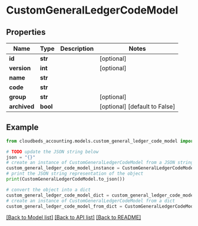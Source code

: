 # CustomGeneralLedgerCodeModel


## Properties

Name | Type | Description | Notes
------------ | ------------- | ------------- | -------------
**id** | **str** |  | [optional] 
**version** | **int** |  | [optional] 
**name** | **str** |  | 
**code** | **str** |  | 
**group** | **str** |  | [optional] 
**archived** | **bool** |  | [optional] [default to False]

## Example

```python
from cloudbeds_accounting.models.custom_general_ledger_code_model import CustomGeneralLedgerCodeModel

# TODO update the JSON string below
json = "{}"
# create an instance of CustomGeneralLedgerCodeModel from a JSON string
custom_general_ledger_code_model_instance = CustomGeneralLedgerCodeModel.from_json(json)
# print the JSON string representation of the object
print(CustomGeneralLedgerCodeModel.to_json())

# convert the object into a dict
custom_general_ledger_code_model_dict = custom_general_ledger_code_model_instance.to_dict()
# create an instance of CustomGeneralLedgerCodeModel from a dict
custom_general_ledger_code_model_from_dict = CustomGeneralLedgerCodeModel.from_dict(custom_general_ledger_code_model_dict)
```
[[Back to Model list]](../README.md#documentation-for-models) [[Back to API list]](../README.md#documentation-for-api-endpoints) [[Back to README]](../README.md)


